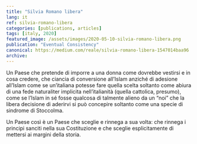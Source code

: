 ```yaml
---
title: "Silvia Romano libera"
lang: it
ref: silvia-romano-libera
categories: [publications, articles]
tags: [italy, 2020]
featured_image: /assets/images/2020-05-10-silvia-romano-libera.png
publication: "Eventual Consistency"
canonical: https://medium.com/reale/silvia-romano-libera-1547014baa96
archive:
---
```


Un Paese che pretende di imporre a una donna come dovrebbe vestirsi e in cosa credere, che ciancia di conversione all’Islam anziché di adesione all’Islam come se un’italiana potesse fare quella scelta soltanto come abiura di una fede naturaliter implicita nell’italianità (quella cattolica, presumo), come se l’Islam in sé fosse qualcosa di talmente alieno da un “noi” che la libera decisione di aderirvi si può concepire soltanto come una specie di sindrome di Stoccolma.

Un Paese così è un Paese che sceglie e rinnega a sua volta: che rinnega i principi sanciti nella sua Costituzione e che sceglie esplicitamente di mettersi ai margini della storia.
